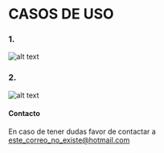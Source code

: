 # CASOS DE USO

### 1.
![alt text](algo.PNG)

### 2.
![alt text](otros.jpeg)

#### Contacto
En caso de tener dudas favor de contactar a [este_correo_no_existe@hotmail.com](https://outlook.live.com/owa/)
